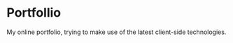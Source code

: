 Portfollio
==========

My online portfolio, trying to make use of the latest client-side technologies.
